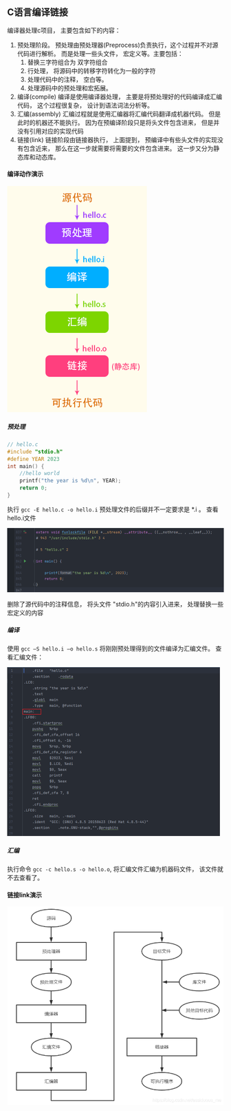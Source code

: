 ## C语言编译链接

编译器处理c项目， 主要包含如下的内容：

1. 预处理阶段。 预处理由预处理器(Preprocess)负责执行，这个过程并不对源代码进行解析。 而是处理一些头文件， 宏定义等。主要包括：
   1. 替换三字符组合为 双字符组合
   2. 行处理， 将源码中的转移字符转化为一般的字符
   3. 处理代码中的注释， 空白等。
   4. 处理源码中的预处理和宏拓展。
2. 编译(compile)  编译是使用编译器处理， 主要是将预处理好的代码编译成汇编代码， 这个过程很复杂， 设计到语法词法分析等。
3. 汇编(assembly) 汇编过程就是使用汇编器将汇编代码翻译成机器代码。 但是此时的机器还不能执行。 因为在预编译阶段只是将头文件包含进来， 但是并没有引用对应的实现代码
4. 链接(link)  链接阶段由链接器执行， 上面提到， 预编译中有些头文件的实现没有包含近来， 那么在这一步就需要将需要的文件包含进来。 这一步又分为静态库和动态库。

#### 编译动作演示

![f7bb67584dea3f2333eff941110e9721.png](c编译链接过程.assets/f7bb67584dea3f2333eff941110e9721.png) 

##### 预处理

```c
// hello.c
#include "stdio.h"
#define YEAR 2023
int main() {
    //hello world
    printf("the year is %d\n", YEAR);
    return 0;
}
```

执行 `gcc -E hello.c -o hello.i`  预处理文件的后缀并不一定要求是 *.i 。 查看hello.i文件

<img src="c编译链接过程.assets/image-20230419163851682.png" alt="image-20230419163851682" style="zoom:50%;" /> 

删除了源代码中的注释信息， 将头文件 "stdio.h"的内容引入进来， 处理替换一些宏定义的内容



##### 编译

使用 `gcc –S hello.i –o hello.s` 将刚刚预处理得到的文件编译为汇编文件。 查看汇编文件：

<img src="c编译链接过程.assets/image-20230419164741037.png" alt="image-20230419164741037" style="zoom:50%;" /> 



##### 汇编

执行命令 `gcc -c hello.s -o hello.o`, 将汇编文件汇编为机器码文件， 该文件就不去查看了。





#### 链接link演示

<img src="c编译链接过程.assets/watermark,type_ZmFuZ3poZW5naGVpdGk,shadow_10,text_aHR0cHM6Ly9ibG9nLmNzZG4ubmV0L2Fzc2lkdW91c19tZQ==,size_16,color_FFFFFF,t_70.png" alt="在这里插入图片描述" style="zoom:67%;" />  

